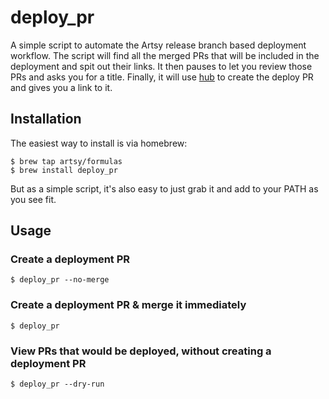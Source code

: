# deploy\_pr

A simple script to automate the Artsy release branch based deployment workflow.
The script will find all the merged PRs that will be included in the deployment
and spit out their links. It then pauses to let you review those PRs and asks
you for a title. Finally, it will use [hub][hub] to create the deploy PR and
gives you a link to it.

[hub]: https://github.com/github/hub

## Installation

The easiest way to install is via homebrew:

```
$ brew tap artsy/formulas
$ brew install deploy_pr
```

But as a simple script, it's also easy to just grab it and add to your PATH as
you see fit.

## Usage


### Create a deployment PR

```
$ deploy_pr --no-merge
```

### Create a deployment PR & merge it immediately

```
$ deploy_pr
```

### View PRs that would be deployed, without creating a deployment PR

```
$ deploy_pr --dry-run
```
